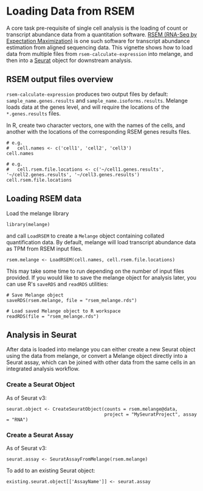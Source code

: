 # Loading Data from RSEM

A core task pre-requisite of single cell analysis is
the loading of count or transcript abundance data from
a quantitation software. [RSEM (RNA-Seq by Expectation Maximization)](https://www.ncbi.nlm.nih.gov/pubmed/21816040)
is one such software for transcript abundance estimation from aligned
sequencing data. This vignette shows how to load data from multiple files
from `rsem-calculate-expression` into melange, and then into a [Seurat](https://satijalab.org/seurat/)
object for downstream analysis.

## RSEM output files overview
`rsem-calculate-expression` produces two output files by default: `sample_name.genes.results` and
`sample_name.isoforms.results`. Melange loads data at the genes level, and will require the locations
of the `*.genes.results` files.

In R, create two character vectors, one with the names of the cells, and another with the locations
of the corresponding RSEM genes results files.

    # e.g.
    #   cell.names <- c('cell1', 'cell2', 'cell3')
    cell.names

    # e.g.
    #   cell.rsem.file.locations <- c('~/cell1.genes.results', '~/cell2.genes.results', '~/cell3.genes.results')
    cell.rsem.file.locations   

## Loading RSEM data

Load the melange library

    library(melange)

and call `LoadRSEM` to create a `Melange` object containing collated quantification data. By default,
melange will load transcript abundance data as TPM from RSEM input files.

    rsem.melange <- LoadRSEM(cell.names, cell.rsem.file.locations)

This may take some time to run depending on the number of input files provided. If you would like to save the melange
object for analysis later, you can use R's `saveRDS` and `readRDS` utilities:

    # Save Melange object
    saveRDS(rsem.melange, file = "rsem_melange.rds")

    # Load saved Melange object to R workspace
    readRDS(file = "rsem_melange.rds")

## Analysis in Seurat

After data is loaded into melange you can either create a new Seurat object using the data from melange, or
convert a Melange object directly into a Seurat assay, which can be joined with other data from the same cells
in an integrated analysis workflow.

### Create a Seurat Object

As of Seurat v3:

    seurat.object <- CreateSeuratObject(counts = rsem.melange@data, 
                                        project = "MySeuratProject", assay = "RNA")

### Create a Seurat Assay

As of Seurat v3:

    seurat.assay <- SeuratAssayFromMelange(rsem.melange)

To add to an existing Seurat object:

    existing.seurat.object[['AssayName']] <- seurat.assay

